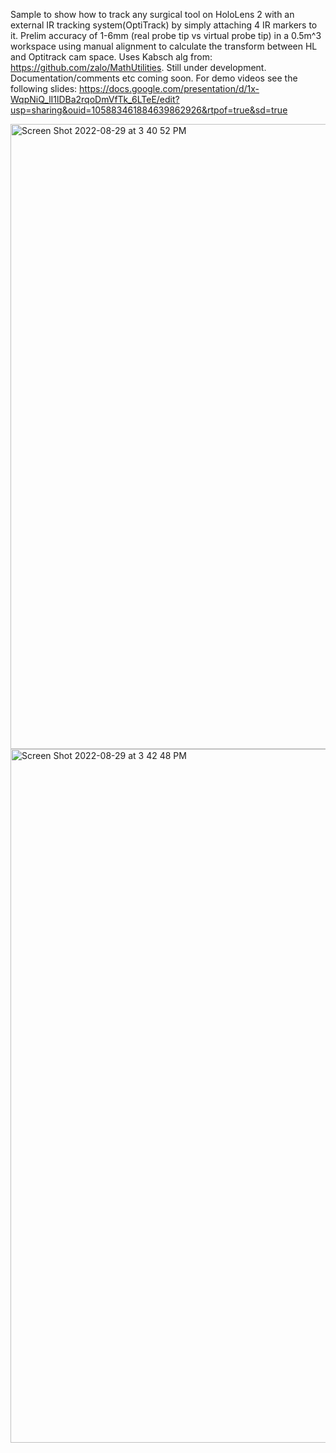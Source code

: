 Sample to show how to track any surgical tool on HoloLens 2 with an external IR tracking system(OptiTrack) by simply attaching 4 IR markers to it.
Prelim accuracy of 1-6mm (real probe tip vs virtual probe tip) in a 0.5m^3 workspace using manual alignment to calculate the transform between HL and Optitrack cam space.
Uses Kabsch alg from: https://github.com/zalo/MathUtilities.
Still under development. Documentation/comments etc coming soon.
For demo videos see the following slides:
https://docs.google.com/presentation/d/1x-WqpNiQ_lI1lDBa2rqoDmVfTk_6LTeE/edit?usp=sharing&ouid=105883461884639862926&rtpof=true&sd=true

<img width="1000" alt="Screen Shot 2022-08-29 at 3 40 52 PM" src="https://user-images.githubusercontent.com/57159035/187311409-958d60eb-8946-476f-843a-033b6c3593c4.png">
<img width="1110" alt="Screen Shot 2022-08-29 at 3 42 48 PM" src="https://user-images.githubusercontent.com/57159035/187311610-70256495-798f-473c-8208-a071fcbf96e7.png">
